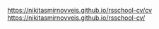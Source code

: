 https://nikitasmirnovveis.github.io/rsschool-cv/cv
https://nikitasmirnovveis.github.io/rsschool-cv/
